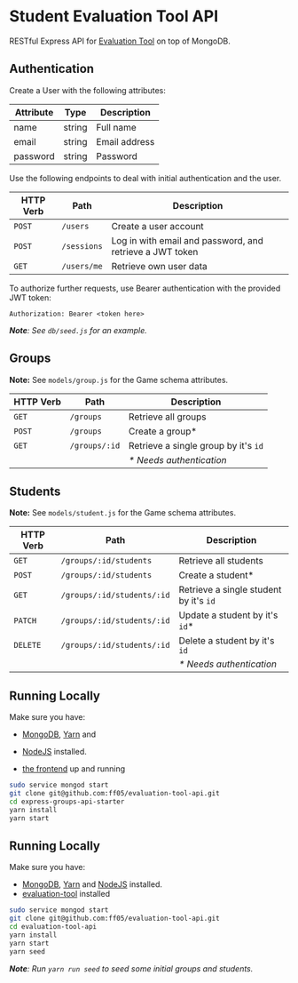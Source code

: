 # Student Evaluation Tool API

RESTful Express API for [Evaluation Tool](https://github.com/ff05/evaluation-tool) on top of MongoDB.

## Authentication

Create a User with the following attributes:

| Attribute | Type   | Description   |
|-----------|--------|---------------|
| name      | string | Full name     |
| email     | string | Email address |
| password  | string | Password      |

Use the following endpoints to deal with initial authentication and the user.

| HTTP Verb | Path        | Description |
|-----------|-------------|--------------|
| `POST`    | `/users`    | Create a user account |
| `POST`    | `/sessions` | Log in with email and password, and retrieve a JWT token |
| `GET`     | `/users/me` | Retrieve own user data |

To authorize further requests, use Bearer authentication with the provided JWT token:

```
Authorization: Bearer <token here>
```

_**Note**: See `db/seed.js` for an example._

## Groups

**Note:** See `models/group.js` for the Game schema attributes.

| HTTP Verb | Path | Description |
|-----------|------|--------------|
| `GET` | `/groups` | Retrieve all groups |
| `POST` | `/groups` | Create a group* |
| `GET` | `/groups/:id` | Retrieve a single group by it's `id` |
| | | _* Needs authentication_ |

## Students

**Note:** See `models/student.js` for the Game schema attributes.

| HTTP Verb | Path | Description |
|-----------|------|--------------|
| `GET` | `/groups/:id/students` | Retrieve all students |
| `POST` | `/groups/:id/students` | Create a student* |
| `GET` | `/groups/:id/students/:id` | Retrieve a single student by it's `id` |
| `PATCH` | `/groups/:id/students/:id` | Update a student by it's `id`* |
| `DELETE` | `/groups/:id/students/:id` | Delete a student by it's `id` |
| | | _* Needs authentication_ |

## Running Locally

Make sure you have:
 * [MongoDB](https://docs.mongodb.com/), [Yarn](https://yarnpkg.com/en/) and
 * [NodeJS](https://nodejs.org/en/) installed.

 * [the frontend](https://github.com/ff05/evaluation-tool) up and running

```bash
sudo service mongod start
git clone git@github.com:ff05/evaluation-tool-api.git  
cd express-groups-api-starter
yarn install
yarn start
```

## Running Locally

Make sure you have:
 * [MongoDB](https://docs.mongodb.com/), [Yarn](https://yarnpkg.com/en/) and [NodeJS](https://nodejs.org/en/) installed.
 * [evaluation-tool](https://github.com/ff05/evaluation-tool) installed

```bash
sudo service mongod start
git clone git@github.com:ff05/evaluation-tool-api.git
cd evaluation-tool-api
yarn install
yarn start
yarn seed
```

_**Note**: Run `yarn run seed` to seed some initial groups and students._
